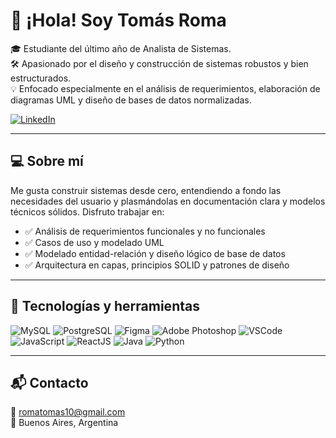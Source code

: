 # 👋 ¡Hola! Soy Tomás Roma

🎓 Estudiante del último año de Analista de Sistemas.  
🛠️ Apasionado por el diseño y construcción de sistemas robustos y bien estructurados.  
💡 Enfocado especialmente en el análisis de requerimientos, elaboración de diagramas UML y diseño de bases de datos normalizadas.

[![LinkedIn](https://img.shields.io/badge/LinkedIn-%230077B5.svg?style=for-the-badge&logo=linkedin&logoColor=white)](https://www.linkedin.com/in/tomas-roma-58bb81220/)

---

## 💻 Sobre mí

Me gusta construir sistemas desde cero, entendiendo a fondo las necesidades del usuario y plasmándolas en documentación clara y modelos técnicos sólidos. Disfruto trabajar en:

- ✅ Análisis de requerimientos funcionales y no funcionales  
- ✅ Casos de uso y modelado UML  
- ✅ Modelado entidad-relación y diseño lógico de base de datos  
- ✅ Arquitectura en capas, principios SOLID y patrones de diseño  

---

## 🧠 Tecnologías y herramientas

![MySQL](https://img.icons8.com/color/30/mysql-logo.png)
![PostgreSQL](https://img.icons8.com/color/30/postgreesql.png)
![Figma](https://img.icons8.com/color/30/figma.png)
![Adobe Photoshop](https://img.icons8.com/color/30/adobe-photoshop.png)
![VSCode](https://img.icons8.com/color/30/visual-studio-code-2019.png)
![JavaScript](https://img.icons8.com/color/30/javascript.png)
![ReactJS](https://img.icons8.com/color/30/react-native.png)
![Java](https://img.icons8.com/color/30/java-coffee-cup-logo.png)
![Python](https://img.icons8.com/color/30/python.png)

---

## 📬 Contacto

📩 romatomas10@gmail.com  
📍 Buenos Aires, Argentina
